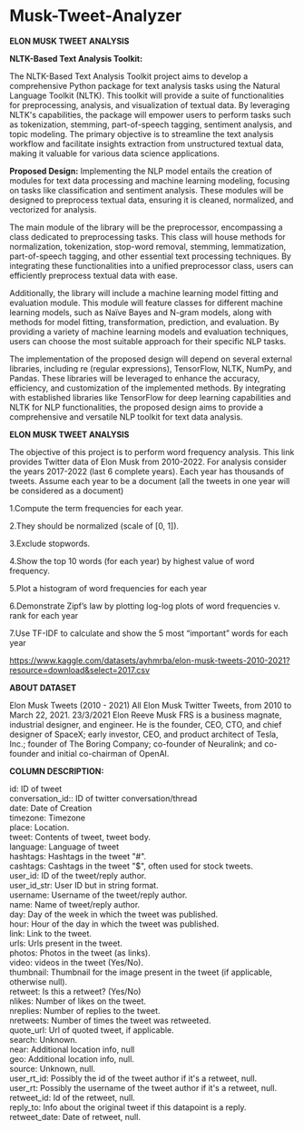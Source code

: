 # Musk-Tweet-Analyzer
__ELON MUSK TWEET ANALYSIS__

__NLTK-Based Text Analysis Toolkit:__

The NLTK-Based Text Analysis Toolkit project aims to develop a comprehensive Python package for text analysis tasks using the Natural Language Toolkit (NLTK). This toolkit will provide a suite of functionalities for preprocessing, analysis, and visualization of textual data. By leveraging NLTK's capabilities, the package will empower users to perform tasks such as tokenization, stemming, part-of-speech tagging, sentiment analysis, and topic modeling. The primary objective is to streamline the text analysis workflow and facilitate insights extraction from unstructured textual data, making it valuable for various data science applications.

__Proposed Design:__
Implementing the NLP model entails the creation of modules for text data processing and machine learning modeling, focusing on tasks like classification and sentiment analysis. These modules will be designed to preprocess textual data, ensuring it is cleaned, normalized, and vectorized for analysis.

The main module of the library will be the preprocessor, encompassing a class dedicated to preprocessing tasks. This class will house methods for normalization, tokenization, stop-word removal, stemming, lemmatization, part-of-speech tagging, and other essential text processing techniques. By integrating these functionalities into a unified preprocessor class, users can efficiently preprocess textual data with ease.

Additionally, the library will include a machine learning model fitting and evaluation module. This module will feature classes for different machine learning models, such as Naïve Bayes and N-gram models, along with methods for model fitting, transformation, prediction, and evaluation. By providing a variety of machine learning models and evaluation techniques, users can choose the most suitable approach for their specific NLP tasks.

The implementation of the proposed design will depend on several external libraries, including re (regular expressions), TensorFlow, NLTK, NumPy, and Pandas. These libraries will be leveraged to enhance the accuracy, efficiency, and customization of the implemented methods. By integrating with established libraries like TensorFlow for deep learning capabilities and NLTK for NLP functionalities, the proposed design aims to provide a comprehensive and versatile NLP toolkit for text data analysis.

__ELON MUSK TWEET ANALYSIS__

The objective of this project is to perform word frequency analysis. This link provides Twitter data of Elon Musk from 2010-2022. For analysis consider the years 2017-2022 (last 6 complete years). Each year has thousands of tweets. Assume each year to be a document (all the tweets in one year will be considered as a document)

1.Compute the term frequencies for each year.  

2.They should be normalized (scale of [0, 1]).  

3.Exclude stopwords.  

4.Show the top 10 words (for each year) by highest value of word frequency.  

5.Plot a histogram of word frequencies for each year  

6.Demonstrate Zipf’s law by plotting log-log plots of word frequencies v. rank for each year  

7.Use TF-IDF to calculate and show the 5 most “important” words for each year  


https://www.kaggle.com/datasets/ayhmrba/elon-musk-tweets-2010-2021?resource=download&select=2017.csv

__ABOUT DATASET__

Elon Musk Tweets (2010 - 2021) All Elon Musk Twitter Tweets, from 2010 to March 22, 2021. 23/3/2021 Elon Reeve Musk FRS is a business magnate, industrial designer, and engineer. He is the founder, CEO, CTO, and chief designer of SpaceX; early investor, CEO, and product architect of Tesla, Inc.; founder of The Boring Company; co-founder of Neuralink; and co-founder and initial co-chairman of OpenAI.

__COLUMN DESCRIPTION:__

id: ID of tweet  
conversation_id:: ID of twitter conversation/thread  
date: Date of Creation   
timezone: Timezone  
place: Location.  
tweet: Contents of tweet, tweet body.  
language: Language of tweet  
hashtags: Hashtags in the tweet "#".  
cashtags: Cashtags in the tweet "$", often used for stock tweets.  
user_id: ID of the tweet/reply author.  
user_id_str: User ID but in string format.  
username: Username of the tweet/reply author.  
name: Name of tweet/reply author.  
day: Day of the week in which the tweet was published.  
hour: Hour of the day in which the tweet was published.  
link: Link to the tweet.  
urls: Urls present in the tweet.  
photos: Photos in the tweet (as links).  
video: videos in the tweet (Yes/No).  
thumbnail: Thumbnail for the image present in the tweet (if applicable, otherwise null).  
retweet: Is this a retweet? (Yes/No)  
nlikes: Number of likes on the tweet.  
nreplies: Number of replies to the tweet.  
nretweets: Number of times the tweet was retweeted.  
quote_url: Url of quoted tweet, if applicable.  
search: Unknown.  
near: Additional location info, null  
geo: Additional location info, null.  
source: Unknown, null.  
user_rt_id: Possibly the id of the tweet author if it's a retweet, null.  
user_rt: Possibly the username of the tweet author if it's a retweet, null.  
retweet_id: Id of the retweet, null.  
reply_to: Info about the original tweet if this datapoint is a reply.  
retweet_date: Date of retweet, null.  



